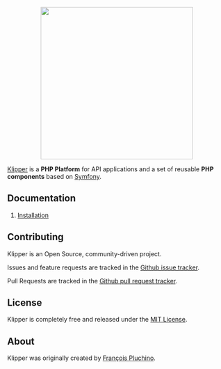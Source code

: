 <p align="center"><a href="https://klipper.dev" target="_blank">
    <img src="https://static.klipper.dev/logo.svg" width="350">
</a></p>

[Klipper][1] is a **PHP Platform** for API applications and a set of reusable
**PHP components** based on [Symfony][2].

Documentation
-------------

1. [Installation](./installation/installation.md)

Contributing
------------

Klipper is an Open Source, community-driven project.

Issues and feature requests are tracked in the [Github issue tracker][6].

Pull Requests are tracked in the [Github pull request tracker][9].

License
-------

Klipper is completely free and released under the [MIT License][7].

About
-----

Klipper was originally created by [François Pluchino][5].

[1]: https://klipper.dev
[2]: https://symfony.com
[5]: https://github.com/francoispluchino
[6]: https://github.com/klipperdev/klipper/issues
[7]: LICENSE
[9]: https://github.com/klipperdev/klipper/pulls
